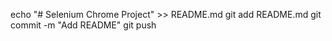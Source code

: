 echo "# Selenium Chrome Project" >> README.md
git add README.md
git commit -m "Add README"
git push
